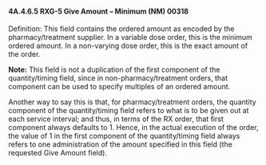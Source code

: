 #### 4A.4.6.5 RXG-5 Give Amount – Minimum (NM) 00318

Definition: This field contains the ordered amount as encoded by the pharmacy/treatment supplier. In a variable dose order, this is the minimum ordered amount. In a non-varying dose order, this is the exact amount of the order.

**Note:** This field is not a duplication of the first component of the quantity/timing field, since in non-pharmacy/treatment orders, that component can be used to specify multiples of an ordered amount.

Another way to say this is that, for pharmacy/treatment orders, the quantity component of the quantity/timing field refers to what is to be given out at each service interval; and thus, in terms of the RX order, that first component always defaults to 1. Hence, in the actual execution of the order, the value of 1 in the first component of the quantity/timing field always refers to one administration of the amount specified in this field (the requested Give Amount field).
